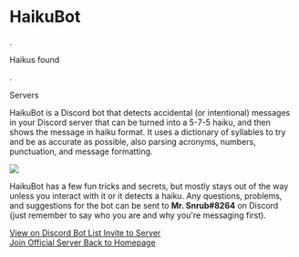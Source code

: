 # HaikuBot

<div class="button-row">
    <div class="haiku-count">
        <p class="haiku-counter loading">.</p>
        <p>Haikus found</p>
    </div>
    <div class="server-count">
        <p class="server-counter loading">.</p>
        <p>Servers</p>
    </div>
</div>

HaikuBot is a Discord bot that detects accidental (or intentional) messages in your Discord server that can be turned into a 5-7-5 haiku, and then shows the message in haiku format. It uses a dictionary of syllables to try and be as accurate as possible, also parsing acronyms, numbers, punctuation, and message formatting.

<img class="discord-bot-widget" src="https://discordbots.org/api/widget/372175794895585280.svg?usernamecolor=FAFAFA&topcolor=222222&middlecolor=2e2f34&datacolor=643f00&labelcolor=643f00&highlightcolor=FFCC4D" />

HaikuBot has a few fun tricks and secrets, but mostly stays out of the way unless you interact with it or it detects a haiku. Any questions, problems, and suggestions for the bot can be sent to **Mr. Snrub#8264** on Discord (just remember to say who you are and why you're messaging first).

<div class="button-row">
    <a class="button button-discord" href="https://discordbots.org/bot/372175794895585280">
        View on Discord Bot List
    </a>
    <a class="button" href="https://discordapp.com/oauth2/authorize?client_id=372175794895585280&scope=bot&permissions=19520">
        Invite to Server
    </a>
</div>

<div class="button-row">
    <a class="button button-haiku" href="https://discord.gg/Cm5v93M">
        Join Official Server
    </a>
    <a class="button" href="/">
        Back to Homepage
    </a>
</div>